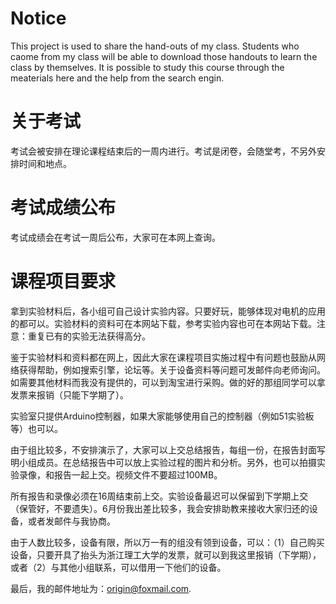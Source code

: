 # Notice

This project is used to share the hand-outs of my class. Students who caome from my class will be able to download those handouts to learn the class by themselves. It is possible to study this course through the meaterials here and the help from the search engin. 

# 关于考试

考试会被安排在理论课程结束后的一周内进行。考试是闭卷，会随堂考，不另外安排时间和地点。

# 考试成绩公布

考试成绩会在考试一周后公布，大家可在本网上查询。

# 课程项目要求

拿到实验材料后，各小组可自己设计实验内容。只要好玩，能够体现对电机的应用的都可以。实验材料的资料可在本网站下载，参考实验内容也可在本网站下载。注意：重复已有的实验无法获得高分。

鉴于实验材料和资料都在网上，因此大家在课程项目实施过程中有问题也鼓励从网络获得帮助，例如搜索引擎，论坛等。关于设备资料等问题可发邮件向老师询问。如需要其他材料而我没有提供的，可以到淘宝进行采购。做的好的那组同学可以拿发票来报销（只能下学期了）。

实验室只提供Arduino控制器，如果大家能够使用自己的控制器（例如51实验板等）也可以。

由于组比较多，不安排演示了，大家可以上交总结报告，每组一份，在报告封面写明小组成员。在总结报告中可以放上实验过程的图片和分析。另外，也可以拍摄实验录像，和报告一起上交。视频文件不要超过100MB。

所有报告和录像必须在16周结束前上交。实验设备最迟可以保留到下学期上交（保管好，不要遗失）。6月份我出差比较多，我会安排助教来接收大家归还的设备，或者发邮件与我协商。

由于人数比较多，设备有限，所以万一有的组没有领到设备，可以：（1）自己购买设备，只要开具了抬头为浙江理工大学的发票，就可以到我这里报销（下学期），或者（2）与其他小组联系，可以借用一下他们的设备。

最后，我的邮件地址为：origin@foxmail.com.

